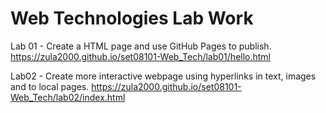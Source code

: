 # Web Technologies Lab Work

Lab 01 - Create a HTML page and use GitHub Pages to publish. https://zula2000.github.io/set08101-Web_Tech/lab01/hello.html

Lab02 - Create more interactive webpage using hyperlinks in text, images and to local pages. https://zula2000.github.io/set08101-Web_Tech/lab02/index.html
